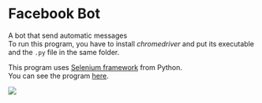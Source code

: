 # Facebook Bot
 A bot that send automatic messages   
 To run this program, you have to install *chromedriver* and put its executable and the `.py` file in the same folder.
 
 This program uses [Selenium framework](https://www.selenium.dev/) from Python.  
 You can see the program [here](https://github.com/KenzoBH/Facebook-Bot/blob/main/facebook-bot.py).

[![](https://github.com/KenzoBH/Data-Science/blob/main/Images/fb-bot-preview.gif)](https://github.com/KenzoBH/Facebook-Bot)

